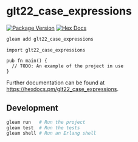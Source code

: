 # glt22_case_expressions

[![Package Version](https://img.shields.io/hexpm/v/glt22_case_expressions)](https://hex.pm/packages/glt22_case_expressions)
[![Hex Docs](https://img.shields.io/badge/hex-docs-ffaff3)](https://hexdocs.pm/glt22_case_expressions/)

```sh
gleam add glt22_case_expressions
```
```gleam
import glt22_case_expressions

pub fn main() {
  // TODO: An example of the project in use
}
```

Further documentation can be found at <https://hexdocs.pm/glt22_case_expressions>.

## Development

```sh
gleam run   # Run the project
gleam test  # Run the tests
gleam shell # Run an Erlang shell
```
